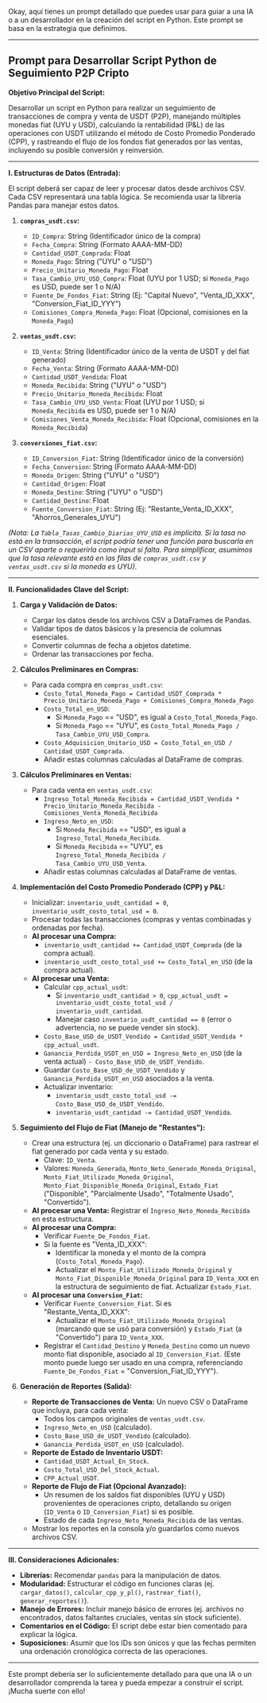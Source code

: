 Okay, aquí tienes un prompt detallado que puedes usar para guiar a una IA o a un desarrollador en la creación del script en Python. Este prompt se basa en la estrategia que definimos.

---

## Prompt para Desarrollar Script Python de Seguimiento P2P Cripto

**Objetivo Principal del Script:**

Desarrollar un script en Python para realizar un seguimiento de transacciones de compra y venta de USDT (P2P), manejando múltiples monedas fiat (UYU y USD), calculando la rentabilidad (P&L) de las operaciones con USDT utilizando el método de Costo Promedio Ponderado (CPP), y rastreando el flujo de los fondos fiat generados por las ventas, incluyendo su posible conversión y reinversión.

---

**I. Estructuras de Datos (Entrada):**

El script deberá ser capaz de leer y procesar datos desde archivos CSV. Cada CSV representará una tabla lógica. Se recomienda usar la librería Pandas para manejar estos datos.

1.  **`compras_usdt.csv`:**
    * `ID_Compra`: String (Identificador único de la compra)
    * `Fecha_Compra`: String (Formato AAAA-MM-DD)
    * `Cantidad_USDT_Comprada`: Float
    * `Moneda_Pago`: String ("UYU" o "USD")
    * `Precio_Unitario_Moneda_Pago`: Float
    * `Tasa_Cambio_UYU_USD_Compra`: Float (UYU por 1 USD; si `Moneda_Pago` es USD, puede ser 1 o N/A)
    * `Fuente_De_Fondos_Fiat`: String (Ej: "Capital Nuevo", "Venta_ID_XXX", "Conversion_Fiat_ID_YYY")
    * `Comisiones_Compra_Moneda_Pago`: Float (Opcional, comisiones en la `Moneda_Pago`)

2.  **`ventas_usdt.csv`:**
    * `ID_Venta`: String (Identificador único de la venta de USDT y del fiat generado)
    * `Fecha_Venta`: String (Formato AAAA-MM-DD)
    * `Cantidad_USDT_Vendida`: Float
    * `Moneda_Recibida`: String ("UYU" o "USD")
    * `Precio_Unitario_Moneda_Recibida`: Float
    * `Tasa_Cambio_UYU_USD_Venta`: Float (UYU por 1 USD; si `Moneda_Recibida` es USD, puede ser 1 o N/A)
    * `Comisiones_Venta_Moneda_Recibida`: Float (Opcional, comisiones en la `Moneda_Recibida`)

3.  **`conversiones_fiat.csv`:**
    * `ID_Conversion_Fiat`: String (Identificador único de la conversión)
    * `Fecha_Conversion`: String (Formato AAAA-MM-DD)
    * `Moneda_Origen`: String ("UYU" o "USD")
    * `Cantidad_Origen`: Float
    * `Moneda_Destino`: String ("UYU" o "USD")
    * `Cantidad_Destino`: Float
    * `Fuente_Conversion_Fiat`: String (Ej: "Restante_Venta_ID_XXX", "Ahorros_Generales_UYU")

*(Nota: La `Tabla_Tasas_Cambio_Diarias_UYU_USD` es implícita. Si la tasa no está en la transacción, el script podría tener una función para buscarla en un CSV aparte o requerirla como input si falta. Para simplificar, asumimos que la tasa relevante está en las filas de `compras_usdt.csv` y `ventas_usdt.csv` si la moneda es UYU).*

---

**II. Funcionalidades Clave del Script:**

1.  **Carga y Validación de Datos:**
    * Cargar los datos desde los archivos CSV a DataFrames de Pandas.
    * Validar tipos de datos básicos y la presencia de columnas esenciales.
    * Convertir columnas de fecha a objetos datetime.
    * Ordenar las transacciones por fecha.

2.  **Cálculos Preliminares en Compras:**
    * Para cada compra en `compras_usdt.csv`:
        * `Costo_Total_Moneda_Pago = Cantidad_USDT_Comprada * Precio_Unitario_Moneda_Pago + Comisiones_Compra_Moneda_Pago`
        * `Costo_Total_en_USD`:
            * Si `Moneda_Pago` == "USD", es igual a `Costo_Total_Moneda_Pago`.
            * Si `Moneda_Pago` == "UYU", es `Costo_Total_Moneda_Pago / Tasa_Cambio_UYU_USD_Compra`.
        * `Costo_Adquisicion_Unitario_USD = Costo_Total_en_USD / Cantidad_USDT_Comprada`.
        * Añadir estas columnas calculadas al DataFrame de compras.

3.  **Cálculos Preliminares en Ventas:**
    * Para cada venta en `ventas_usdt.csv`:
        * `Ingreso_Total_Moneda_Recibida = Cantidad_USDT_Vendida * Precio_Unitario_Moneda_Recibida - Comisiones_Venta_Moneda_Recibida`
        * `Ingreso_Neto_en_USD`:
            * Si `Moneda_Recibida` == "USD", es igual a `Ingreso_Total_Moneda_Recibida`.
            * Si `Moneda_Recibida` == "UYU", es `Ingreso_Total_Moneda_Recibida / Tasa_Cambio_UYU_USD_Venta`.
        * Añadir estas columnas calculadas al DataFrame de ventas.

4.  **Implementación del Costo Promedio Ponderado (CPP) y P&L:**
    * Inicializar: `inventario_usdt_cantidad = 0`, `inventario_usdt_costo_total_usd = 0`.
    * Procesar todas las transacciones (compras y ventas combinadas y ordenadas por fecha).
    * **Al procesar una Compra:**
        * `inventario_usdt_cantidad += Cantidad_USDT_Comprada` (de la compra actual).
        * `inventario_usdt_costo_total_usd += Costo_Total_en_USD` (de la compra actual).
    * **Al procesar una Venta:**
        * Calcular `cpp_actual_usdt`:
            * Si `inventario_usdt_cantidad > 0`, `cpp_actual_usdt = inventario_usdt_costo_total_usd / inventario_usdt_cantidad`.
            * Manejar caso `inventario_usdt_cantidad == 0` (error o advertencia, no se puede vender sin stock).
        * `Costo_Base_USD_de_USDT_Vendido = Cantidad_USDT_Vendida * cpp_actual_usdt`.
        * `Ganancia_Perdida_USDT_en_USD = Ingreso_Neto_en_USD` (de la venta actual) `- Costo_Base_USD_de_USDT_Vendido`.
        * Guardar `Costo_Base_USD_de_USDT_Vendido` y `Ganancia_Perdida_USDT_en_USD` asociados a la venta.
        * Actualizar inventario:
            * `inventario_usdt_costo_total_usd -= Costo_Base_USD_de_USDT_Vendido`.
            * `inventario_usdt_cantidad -= Cantidad_USDT_Vendida`.

5.  **Seguimiento del Flujo de Fiat (Manejo de "Restantes"):**
    * Crear una estructura (ej. un diccionario o DataFrame) para rastrear el fiat generado por cada venta y su estado.
        * Clave: `ID_Venta`.
        * Valores: `Moneda_Generada`, `Monto_Neto_Generado_Moneda_Original`, `Monto_Fiat_Utilizado_Moneda_Original`, `Monto_Fiat_Disponible_Moneda_Original`, `Estado_Fiat` ("Disponible", "Parcialmente Usado", "Totalmente Usado", "Convertido").
    * **Al procesar una Venta:** Registrar el `Ingreso_Neto_Moneda_Recibida` en esta estructura.
    * **Al procesar una Compra:**
        * Verificar `Fuente_De_Fondos_Fiat`.
        * Si la fuente es "Venta\_ID\_XXX":
            * Identificar la moneda y el monto de la compra (`Costo_Total_Moneda_Pago`).
            * Actualizar el `Monto_Fiat_Utilizado_Moneda_Original` y `Monto_Fiat_Disponible_Moneda_Original` para `ID_Venta_XXX` en la estructura de seguimiento de fiat. Actualizar `Estado_Fiat`.
    * **Al procesar una `Conversion_Fiat`:**
        * Verificar `Fuente_Conversion_Fiat`. Si es "Restante\_Venta\_ID\_XXX":
            * Actualizar el `Monto_Fiat_Utilizado_Moneda_Original` (marcando que se usó para conversión) y `Estado_Fiat` (a "Convertido") para `ID_Venta_XXX`.
        * Registrar el `Cantidad_Destino` y `Moneda_Destino` como un nuevo monto fiat disponible, asociado al `ID_Conversion_Fiat`. (Este monto puede luego ser usado en una compra, referenciando `Fuente_De_Fondos_Fiat` = "Conversion\_Fiat\_ID\_YYY").

6.  **Generación de Reportes (Salida):**
    * **Reporte de Transacciones de Venta:** Un nuevo CSV o DataFrame que incluya, para cada venta:
        * Todos los campos originales de `ventas_usdt.csv`.
        * `Ingreso_Neto_en_USD` (calculado).
        * `Costo_Base_USD_de_USDT_Vendido` (calculado).
        * `Ganancia_Perdida_USDT_en_USD` (calculado).
    * **Reporte de Estado de Inventario USDT:**
        * `Cantidad_USDT_Actual_En_Stock`.
        * `Costo_Total_USD_Del_Stock_Actual`.
        * `CPP_Actual_USDT`.
    * **Reporte de Flujo de Fiat (Opcional Avanzado):**
        * Un resumen de los saldos fiat disponibles (UYU y USD) provenientes de operaciones cripto, detallando su origen (`ID_Venta` o `ID_Conversion_Fiat`) si es posible.
        * Estado de cada `Ingreso_Neto_Moneda_Recibida` de las ventas.
    * Mostrar los reportes en la consola y/o guardarlos como nuevos archivos CSV.

---

**III. Consideraciones Adicionales:**

* **Librerías:** Recomendar `pandas` para la manipulación de datos.
* **Modularidad:** Estructurar el código en funciones claras (ej. `cargar_datos()`, `calcular_cpp_y_pl()`, `rastrear_fiat()`, `generar_reportes()`).
* **Manejo de Errores:** Incluir manejo básico de errores (ej. archivos no encontrados, datos faltantes cruciales, ventas sin stock suficiente).
* **Comentarios en el Código:** El script debe estar bien comentado para explicar la lógica.
* **Suposiciones:** Asumir que los IDs son únicos y que las fechas permiten una ordenación cronológica correcta de las operaciones.

---

Este prompt debería ser lo suficientemente detallado para que una IA o un desarrollador comprenda la tarea y pueda empezar a construir el script. ¡Mucha suerte con ello!